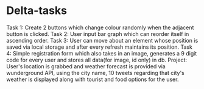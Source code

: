 # Delta-tasks
Task 1: Create 2 buttons which change colour randomly when the adjacent button is clicked.
Task 2: User input bar graph which can reorder itself in ascending order.
Task 3: User can move about an element whose position is saved via local storage and after every refresh maintains its position.
Task 4: Simple registration form which also takes in an image, generates a 9 digit code for every user and stores all data(for image, id only) in db.
Project: User's location is grabbed and weather forecast is provided via wunderground API, using the city name, 10 tweets regarding that city's weather is displayed along with tourist and food options for the user.
